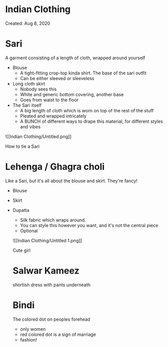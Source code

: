 # Indian Clothing

Created: Aug 8, 2020

# Sari

A garment consisting of a length of cloth, wrapped around yourself

- Blouse
    - A tight-fitting crop-top kinda shirt. The base of the sari outfit
    - Can be either sleeved or sleeveless
- Long cloth skirt
    - Nobody sees this
    - White and generic bottom covering, another base
    - Goes from waist to the floor
- The Sari itself
    - A big length of cloth which is worn on top of the rest of the stuff
    - Pleated and wrapped intricately
    - A BUNCH of different ways to drape this material, for different styles and vibes

![[Indian Clothing/Untitled.png]]

How to tie a Sari

# Lehenga / Ghagra choli

Like a Sari, but it's all about the blouse and skirt. They're fancy!

- Blouse
- Skirt
- Dupatta
    - Silk fabric which wraps around.
    - You can style this however you want, and it's not the central piece
    - Optional

    ![[Indian Clothing/Untitled 1.png]]

    Cute girl

    # Salwar Kameez

    shortish dress with pants underneath

    # Bindi

    The colored dot on peoples forehead

    - only women
    - red colored dot is a sign of marriage
    - fashion!